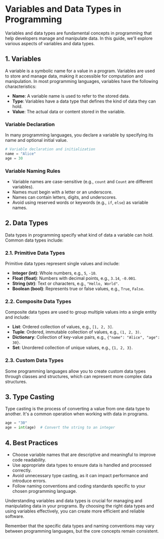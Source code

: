 # Variables and Data Types in Programming

Variables and data types are fundamental concepts in programming that help developers manage and manipulate data. In this guide, we'll explore various aspects of variables and data types.

## 1. Variables

A variable is a symbolic name for a value in a program. Variables are used to store and manage data, making it accessible for computation and manipulation. In most programming languages, variables have the following characteristics:

- **Name**: A variable name is used to refer to the stored data.
- **Type**: Variables have a data type that defines the kind of data they can hold.
- **Value**: The actual data or content stored in the variable.

### Variable Declaration

In many programming languages, you declare a variable by specifying its name and optional initial value.

```python
# Variable declaration and initialization
name = "Alice"
age = 30
```

### Variable Naming Rules

- Variable names are case-sensitive (e.g., `count` and `Count` are different variables).
- Names must begin with a letter or an underscore.
- Names can contain letters, digits, and underscores.
- Avoid using reserved words or keywords (e.g., `if`, `else`) as variable names.

## 2. Data Types

Data types in programming specify what kind of data a variable can hold. Common data types include:

### 2.1. Primitive Data Types

Primitive data types represent single values and include:

- **Integer (int)**: Whole numbers, e.g., `5`, `-10`.
- **Float (float)**: Numbers with decimal points, e.g., `3.14`, `-0.001`.
- **String (str)**: Text or characters, e.g., `"Hello, World"`.
- **Boolean (bool)**: Represents true or false values, e.g., `True`, `False`.

### 2.2. Composite Data Types

Composite data types are used to group multiple values into a single entity and include:

- **List**: Ordered collection of values, e.g., `[1, 2, 3]`.
- **Tuple**: Ordered, immutable collection of values, e.g., `(1, 2, 3)`.
- **Dictionary**: Collection of key-value pairs, e.g., `{"name": "Alice", "age": 30}`.
- **Set**: Unordered collection of unique values, e.g., `{1, 2, 3}`.

### 2.3. Custom Data Types

Some programming languages allow you to create custom data types through classes and structures, which can represent more complex data structures.

## 3. Type Casting

Type casting is the process of converting a value from one data type to another. It's a common operation when working with data in programs.

```python
age = "30"
age = int(age)  # Convert the string to an integer
```

## 4. Best Practices

- Choose variable names that are descriptive and meaningful to improve code readability.
- Use appropriate data types to ensure data is handled and processed correctly.
- Avoid unnecessary type casting, as it can impact performance and introduce errors.
- Follow naming conventions and coding standards specific to your chosen programming language.

Understanding variables and data types is crucial for managing and manipulating data in your programs. By choosing the right data types and using variables effectively, you can create more efficient and reliable software.

Remember that the specific data types and naming conventions may vary between programming languages, but the core concepts remain consistent.